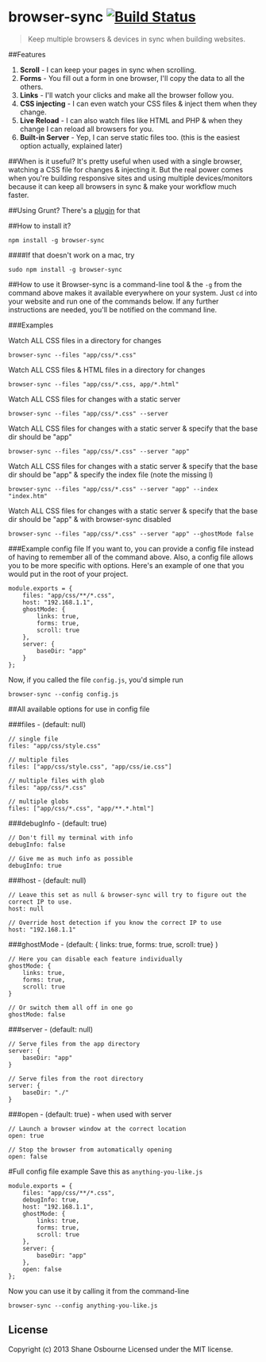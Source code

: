 # browser-sync [![Build Status](https://travis-ci.org/shakyShane/browser-sync.png?branch=master)](https://travis-ci.org/shakyShane/browser-sync)

> Keep multiple browsers & devices in sync when building websites.

##Features
1. **Scroll** - I can keep your pages in sync when scrolling.
2. **Forms** - You fill out a form in one browser, I'll copy the data to all the others.
3. **Links** - I'll watch your clicks and make all the browser follow you.
4. **CSS injecting** - I can even watch your CSS files & inject them when they change.
5. **Live Reload** - I can also watch files like HTML and PHP & when they change I can reload all browsers for you.
6. **Built-in Server** - Yep, I can serve static files too. (this is the easiest option actually, explained later)

##When is it useful?
It's pretty useful when used with a single browser, watching a CSS file for changes & injecting it. But the real power comes when you're building responsive sites and using multiple devices/monitors because it can keep all browsers in sync & make your workflow much faster.

##Using Grunt? There's a [plugin](https://github.com/shakyShane/grunt-browser-sync) for that

##How to install it?
```
npm install -g browser-sync
```
####If that doesn't work on a mac, try
```
sudo npm install -g browser-sync
```

##How to use it
Browser-sync is a command-line tool & the `-g` from the command above makes it available everywhere on your system. Just `cd` into your website and run one of the commands below. If any further instructions are needed, you'll be notified on the command line.

###Examples

Watch ALL CSS files in a directory for changes
```
browser-sync --files "app/css/*.css"
```

Watch ALL CSS files & HTML files in a directory for changes
```
browser-sync --files "app/css/*.css, app/*.html"
```

Watch ALL CSS files for changes with a static server
```
browser-sync --files "app/css/*.css" --server
```

Watch ALL CSS files for changes with a static server & specify that the base dir should be "app"
```
browser-sync --files "app/css/*.css" --server "app"
```

Watch ALL CSS files for changes with a static server & specify that the base dir should be "app" & specify the index file (note the missing l)
```
browser-sync --files "app/css/*.css" --server "app" --index "index.htm"
```

Watch ALL CSS files for changes with a static server & specify that the base dir should be "app" & with browser-sync disabled
```
browser-sync --files "app/css/*.css" --server "app" --ghostMode false
```

###Example config file
If you want to, you can provide a config file instead of having to remember all of the command above. Also, a config file allows you to be more specific with options. Here's an example of one that you would put in the root of your project.

```
module.exports = {
    files: "app/css/**/*.css",
    host: "192.168.1.1",
    ghostMode: {
        links: true,
        forms: true,
        scroll: true
    },
    server: {
        baseDir: "app"
    }
};
```
Now, if you called the file `config.js`, you'd simple run

```
browser-sync --config config.js
```

##All available options for use in config file

###files - (default: null)

```
// single file
files: "app/css/style.css"

// multiple files
files: ["app/css/style.css", "app/css/ie.css"]

// multiple files with glob
files: "app/css/*.css"

// multiple globs
files: ["app/css/*.css", "app/**.*.html"]
```

###debugInfo - (default: true)

```
// Don't fill my terminal with info
debugInfo: false

// Give me as much info as possible
debugInfo: true
```

###host - (default: null)
```
// Leave this set as null & browser-sync will try to figure out the correct IP to use.
host: null

// Override host detection if you know the correct IP to use
host: "192.168.1.1"

```

###ghostMode - (default: { links: true, forms: true, scroll: true} )
```
// Here you can disable each feature individually
ghostMode: {
    links: true,
    forms: true,
    scroll: true
}

// Or switch them all off in one go
ghostMode: false
```

###server - (default: null)
```
// Serve files from the app directory
server: {
    baseDir: "app"
}

// Serve files from the root directory
server: {
    baseDir: "./"
}
```

###open - (default: true) - when used with server
```
// Launch a browser window at the correct location
open: true

// Stop the browser from automatically opening
open: false
```

#Full config file example
Save this as `anything-you-like.js`

```
module.exports = {
    files: "app/css/**/*.css",
    debugInfo: true,
    host: "192.168.1.1",
    ghostMode: {
        links: true,
        forms: true,
        scroll: true
    },
    server: {
        baseDir: "app"
    },
    open: false
};
```

Now you can use it by calling it from the command-line

```
browser-sync --config anything-you-like.js
```
## License
Copyright (c) 2013 Shane Osbourne
Licensed under the MIT license.
